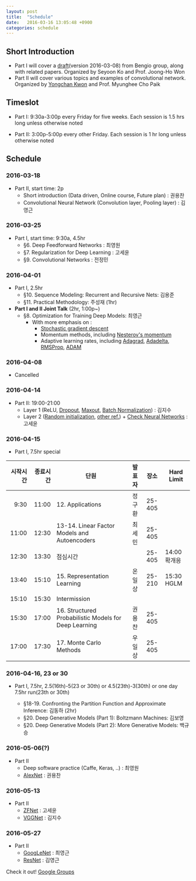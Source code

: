 ```yaml
---
layout: post
title:  "Schedule"
date:   2016-03-16 13:05:48 +0900
categories: schedule
---
```

## Short Introduction

* Part I will cover a [draft](http://www.deeplearningbook.org/)(version 2016-03-08) from Bengio group, along with related papers.  Organized by Seyoon Ko and Prof. Joong-Ho Won
* Part II will cover various topics and examples of convolutional network. Organized by [Yongchan Kwon](https://ykwon0407.github.io) and Prof. Myunghee Cho Paik

## Timeslot

* Part I: 9:30a-3:00p every Friday for five weeks. Each session is 1.5 hrs long unless otherwise noted

* Part II: 3:00p-5:00p every other Friday. Each session is 1 hr long unless otherwise noted


## Schedule

### 2016-03-18

* Part II, start time: 2p
    - Short introduction (Data driven, Online course, Future plan) : 권용찬
    - Convolutional Neural Network (Convolution layer, Pooling layer) : 김영근

### 2016-03-25

* Part I, start time: 9:30a, 4.5hr
    * §6. Deep Feedforward Networks : 최영원
    * §7. Regularization for Deep Learning : 고세윤
    * §9. Convolutional Networks : 전정민

### 2016-04-01

* Part I, 2.5hr 
    * §10. Sequence Modeling: Recurrent and Recursive Nets: 김용준
    * §11. Practical Methodology: 주성재 (1hr)
* __Part I and II Joint Talk__ (2hr, 1:00p~)
    * §8. Optimization for Training Deep Models: 최영근
        * With more emphasis on :
            * [Stochastic gradient descent](https://github.com/cs231n/cs231n.github.io/blob/master/neural-networks-3.md#sgd)
            * Momentum methods, including [Nesterov's momentum](http://arxiv.org/pdf/1212.0901v2.pdf)
            * Adaptive learning rates, including [Adagrad](http://jmlr.org/papers/v12/duchi11a.html), [Adadelta](http://arxiv.org/abs/1212.5701), [RMSProp](http://www.cs.toronto.edu/~tijmen/csc321/slides/lecture_slides_lec6.pdf), [ADAM](http://arxiv.org/abs/1412.6980) 

### 2016-04-08 

* Cancelled

### 2016-04-14
* Part II: 19:00-21:00
    - Layer 1 (ReLU, [Dropout](https://www.cs.toronto.edu/~hinton/absps/JMLRdropout.pdf), [Maxout](http://jmlr.csail.mit.edu/proceedings/papers/v28/goodfellow13.pdf), [Batch Normalization](http://arxiv.org/abs/1502.03167)) : 김지수
    - Layer 2 ([Random initialization](http://jmlr.org/proceedings/papers/v9/glorot10a/glorot10a.pdf), [other ref.](http://arxiv.org/abs/1502.01852)) + [Check Neural Networks](https://github.com/cs231n/cs231n.github.io/blob/master/neural-networks-3.md#baby) : 고세윤

### 2016-04-15

* Part I, 7.5hr special

|시작시간|종료시간|단원|발표자|장소|Hard Limit|
|---:|---:|---|:---:|:---:|---|
|9:30|11:00|12. Applications|정구환|25-405| |
|11:00|12:30|13-14. Linear Factor Models and Autoencoders|최세민|25-405|
|12:30|13:30|점심시간| |25-405|14:00 확개응|
|13:40|15:10|15. Representation Learning|온일상|25-210|15:30 HGLM|
|15:10|15:30|Intermission||||
|15:30|17:00|16. Structured Probabilistic Models for Deep Learning|권용찬|25-405||
|17:00|17:30|17. Monte Carlo Methods|우일상|25-405||


### 2016-04-16, 23 or 30
* Part I, 7.5hr, 2.5(16th)-5(23 or 30th) or 4.5(23th)-3(30th) or one day 7.5hr run(23th or 30th)

    * §18-19. Confronting the Partition Function and Approximate Inference: 김동하 (2hr)
    * §20. Deep Generative Models (Part 1): Boltzmann Machines: 김보영
    * §20. Deep Generative Models (Part 2): More Generative Models: 백규승

### 2016-05-06(?)
* Part II
    - Deep software practice (Caffe, Keras, ..) : 최영원
    - [AlexNet](http://papers.nips.cc/paper/4824-imagenet-classification-with-deep-convolutional-neural-networks.pdf) : 권용찬
 
### 2016-05-13
* Part II
    - [ZFNet](http://arxiv.org/abs/1311.2901) : 고세윤
    - [VGGNet](http://www.robots.ox.ac.uk/~vgg/research/very_deep/) : 김지수
 
### 2016-05-27

* Part II
    - [GoogLeNet](http://arxiv.org/abs/1409.4842) : 최영근
    - [ResNet](http://arxiv.org/abs/1512.03385) : 김영근

Check it out! [Google Groups](https://groups.google.com/forum/#!forum/deep-reading-club)


